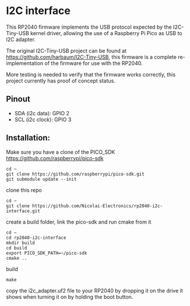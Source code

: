 # I2C interface

This RP2040 firmware implements the USB protocol expected by the I2C-Tiny-USB kernel driver, allowing the use of a Raspberry Pi Pico as USB to I2C adapter.

The original I2C-Tiny-USB project can be found at https://github.com/harbaum/I2C-Tiny-USB, this firmware is a complete re-implementation of the firmware for use with the RP2040.

More testing is needed to verify that the firmware works correctly, this project currently has proof of concept status.

## Pinout

* SDA (i2c data): GPIO 2
* SCL (i2c clock): GPIO 3

## Installation:

Make sure you have a clone of the PICO_SDK
https://github.com/raspberrypi/pico-sdk
```
cd ~
git clone https://github.com/raspberrypi/pico-sdk.git
git submodule update --init
```

clone this repo
```
cd ~
git clone https://github.com/Nicolai-Electronics/rp2040-i2c-interface.git
```

create a build folder, link the pico-sdk and run cmake from it
```
cd ~
cd rp2040-i2c-interface
mkdir build
cd build
export PICO_SDK_PATH=~/pico-sdk
cmake ..
```

build

```
make
```

copy the i2c_adapter.uf2 file to your RP2040 by dropping it on the drive it shows when turning it on by holding the boot button.
